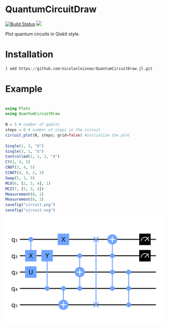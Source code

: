 # QuantumCircuitDraw

[![Build Status](https://github.com/nicolasloizeau/QuantumCircuitDraw.jl/actions/workflows/CI.yml/badge.svg?branch=main)](https://github.com/nicolasloizeau/QuantumCircuitDraw.jl/actions/workflows/CI.yml?query=branch%3Amain)
[![](https://img.shields.io/badge/docs-dev-blue.svg)](https://nicolasloizeau.github.io/QuantumCircuitDraw.jl/dev)


Plot quantum circuits in Qiskit style.

# Installation
```julia
] add https://github.com/nicolasloizeau/QuantumCircuitDraw.jl.git
```

# Example
```julia

using Plots
using QuantumCircuitDraw

N = 5 # number of qubits
steps = 8 # number of steps in the circuit
circuit_plot(N, steps; grid=false) #initialize the plot

Single(1, 3, "U")
Single(3, 1, "X")
Controlled(1, 1, 2, "X")
CY(2, 4, 2)
CNOT(3, 4, 5)
CCNOT(4, 4, 2, 3)
Swap(5, 1, 5)
MCX(6, [2, 3, 4], 1)
MCZ(7, [5, 3, 4])
Measurement(8, 1)
Measurement(8, 2)
savefig("circuit.png")
savefig("circuit.svg")


```

![circuit](./test/circuit.png)
